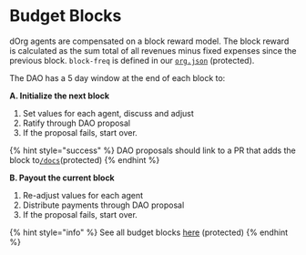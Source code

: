 # Budget Blocks

dOrg agents are compensated on a block reward model. The block reward is calculated as the sum total of all revenues minus fixed expenses since the previous block. `block-freq` is defined in our [`org.json`](https://github.com/dOrgTech/operations/blob/master/org.json) \(protected\).

The DAO has a 5 day window at the end of each block to:

**A. Initialize the next block**

1. Set values for each agent, discuss and adjust
2. Ratify through DAO proposal
3. If the proposal fails, start over.

{% hint style="success" %}
DAO proposals should link to a PR that adds the block to[`/docs`](https://github.com/dOrgTech/operations/blob/master/docs)\(protected\)
{% endhint %}

**B. Payout the current block**

1. Re-adjust values for each agent
2. Distribute payments through DAO proposal
3. If the proposal fails, start over.

{% hint style="info" %}
See all budget blocks [here](https://github.com/dOrgTech/operations/blob/master/blocks.md) \(protected\)
{% endhint %}

